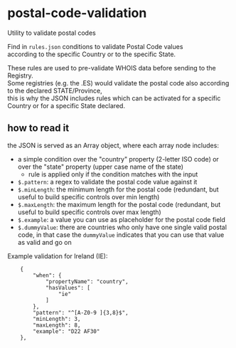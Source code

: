 # postal-code-validation
Utility to validate postal codes

Find in `rules.json` conditions to validate Postal Code values  
according to the specific Country or to the specific State.

These rules are used to pre-validate WHOIS data before sending to the Registry.  
Some registries (e.g. the .ES) would validate the postal code also according to the declared STATE/Province,  
this is why the JSON includes rules which can be activated for a specific Country or for a specific State declared.

## how to read it

the JSON is served as an Array object, 
where each array node includes:
* a simple condition over the "country" property (2-letter ISO code) or over the "state" property (upper case name of the state)
  * rule is applied only if the condition matches with the input
* `$.pattern`: a regex to validate the postal code value against it
* `$.minLength`: the minimum length for the postal code (redundant, but useful to build specific controls over min length)
* `$.maxLength`: the maximum length for the postal code (redundant, but useful to build specific controls over max length)
* `$.example`: a value you can use as placeholder for the postal code field
* `$.dummyValue`: there are countries who only have one single valid postal code, in that case the `dummyValue` indicates that you can use that value as valid and go on



Example validation for Ireland (IE):

```
    {
        "when": {
            "propertyName": "country",
            "hasValues": [
                "ie"
            ]
        },
        "pattern": "^[A-Z0-9 ]{3,8}$",
        "minLength": 3,
        "maxLength": 8,
        "example": "D22 AF30"
    },
```
